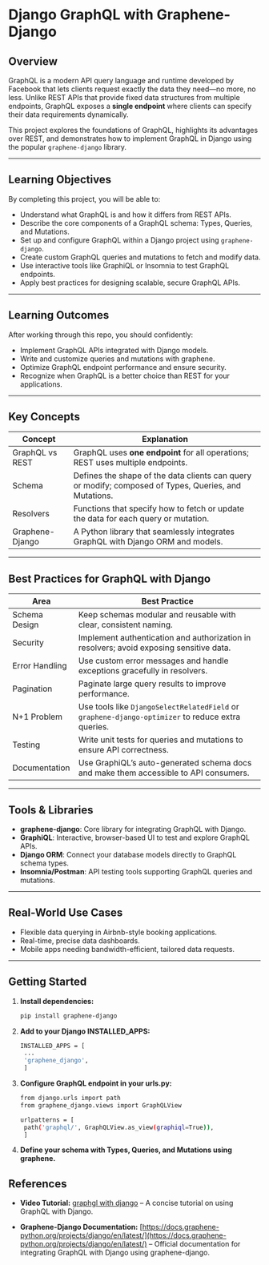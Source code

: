 # Django GraphQL with Graphene-Django

## Overview
GraphQL is a modern API query language and runtime developed by Facebook that lets clients request exactly the data they need—no more, no less. Unlike REST APIs that provide fixed data structures from multiple endpoints, GraphQL exposes a **single endpoint** where clients can specify their data requirements dynamically.

This project explores the foundations of GraphQL, highlights its advantages over REST, and demonstrates how to implement GraphQL in Django using the popular `graphene-django` library.

---

## Learning Objectives
By completing this project, you will be able to:

- Understand what GraphQL is and how it differs from REST APIs.
- Describe the core components of a GraphQL schema: Types, Queries, and Mutations.
- Set up and configure GraphQL within a Django project using `graphene-django`.
- Create custom GraphQL queries and mutations to fetch and modify data.
- Use interactive tools like GraphiQL or Insomnia to test GraphQL endpoints.
- Apply best practices for designing scalable, secure GraphQL APIs.

---

## Learning Outcomes
After working through this repo, you should confidently:

- Implement GraphQL APIs integrated with Django models.
- Write and customize queries and mutations with graphene.
- Optimize GraphQL endpoint performance and ensure security.
- Recognize when GraphQL is a better choice than REST for your applications.

---

## Key Concepts

| Concept        | Explanation                                                                                      |
|----------------|------------------------------------------------------------------------------------------------|
| GraphQL vs REST| GraphQL uses **one endpoint** for all operations; REST uses multiple endpoints.                  |
| Schema         | Defines the shape of the data clients can query or modify; composed of Types, Queries, and Mutations. |
| Resolvers      | Functions that specify how to fetch or update the data for each query or mutation.               |
| Graphene-Django| A Python library that seamlessly integrates GraphQL with Django ORM and models.                 |

---

## Best Practices for GraphQL with Django

| Area          | Best Practice                                                                                   |
|---------------|------------------------------------------------------------------------------------------------|
| Schema Design | Keep schemas modular and reusable with clear, consistent naming.                               |
| Security      | Implement authentication and authorization in resolvers; avoid exposing sensitive data.       |
| Error Handling| Use custom error messages and handle exceptions gracefully in resolvers.                       |
| Pagination    | Paginate large query results to improve performance.                                          |
| N+1 Problem   | Use tools like `DjangoSelectRelatedField` or `graphene-django-optimizer` to reduce extra queries. |
| Testing      | Write unit tests for queries and mutations to ensure API correctness.                          |
| Documentation | Use GraphiQL’s auto-generated schema docs and make them accessible to API consumers.           |

---

## Tools & Libraries
- **graphene-django**: Core library for integrating GraphQL with Django.
- **GraphiQL**: Interactive, browser-based UI to test and explore GraphQL APIs.
- **Django ORM**: Connect your database models directly to GraphQL schema types.
- **Insomnia/Postman**: API testing tools supporting GraphQL queries and mutations.

---

## Real-World Use Cases
- Flexible data querying in Airbnb-style booking applications.
- Real-time, precise data dashboards.
- Mobile apps needing bandwidth-efficient, tailored data requests.

---

## Getting Started

1. **Install dependencies:**
   ```bash
   pip install graphene-django
   ```

2. **Add to your Django INSTALLED_APPS:**
   ```bash
   INSTALLED_APPS = [
    ...
    'graphene_django',
    ]
   ```

3. **Configure GraphQL endpoint in your urls.py:**
   ```bash
   from django.urls import path
   from graphene_django.views import GraphQLView
   
   urlpatterns = [
    path('graphql/', GraphQLView.as_view(graphiql=True)),
    ]
   ```

4. **Define your schema with Types, Queries, and Mutations using graphene.**

## References

- **Video Tutorial:** [graphgl with django](https://youtu.be/-ouECXRNX1I?si=uC6ShdG9jVwAUNKZ) – A concise tutorial on using GraphQL with Django.

- **Graphene-Django Documentation:** [https://docs.graphene-python.org/projects/django/en/latest/](https://docs.graphene-python.org/projects/django/en/latest/) – Official documentation for integrating GraphQL with Django using graphene-django.
